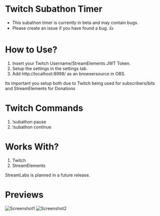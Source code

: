 # Twitch Subathon Timer

- This subathon timer is currently in beta and may contain bugs.
- Please create an issue if you have found a bug. :+1:

# How to Use?

1. Insert your Twitch Username/StreamElements JWT Token.
2. Setup the settings in the settings tab.
3. Add http://localhost:8998/ as an browsersource in OBS.

Its important you setup both due to Twitch being used for subscribers/bits and StreamElements for Donations

# Twitch Commands

1. !subathon pause
2. !subathon continue

# Works With?

1. Twitch
2. StreamElements

StreamLabs is planned in a future release.

# Previews
![Screenshot1](https://screenshot.hetisjoey.com/dAGO2/ciKUlIja37.png/raw)
![Screenshot2](https://screenshot.hetisjoey.com/dAGO2/gIpofAPI59.png/raw)
